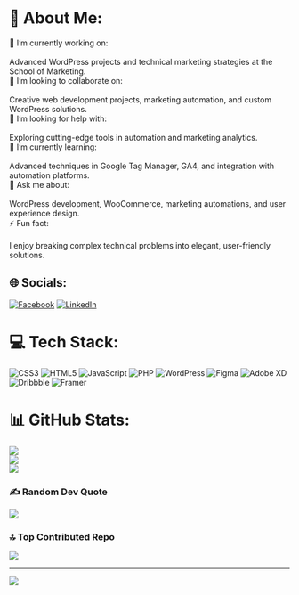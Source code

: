 # 💫 About Me:
🔭 I’m currently working on:<br><br>Advanced WordPress projects and technical marketing strategies at the School of Marketing.<br>👯 I’m looking to collaborate on:<br><br>Creative web development projects, marketing automation, and custom WordPress solutions.<br>🤝 I’m looking for help with:<br><br>Exploring cutting-edge tools in automation and marketing analytics.<br>🌱 I’m currently learning:<br><br>Advanced techniques in Google Tag Manager, GA4, and integration with automation platforms.<br>💬 Ask me about:<br><br>WordPress development, WooCommerce, marketing automations, and user experience design.<br>⚡ Fun fact:<br><br>I enjoy breaking complex technical problems into elegant, user-friendly solutions.


## 🌐 Socials:
[![Facebook](https://img.shields.io/badge/Facebook-%231877F2.svg?logo=Facebook&logoColor=white)](https://facebook.com/hossam.essam.74) [![LinkedIn](https://img.shields.io/badge/LinkedIn-%230077B5.svg?logo=linkedin&logoColor=white)](https://linkedin.com/in/hossam-e-mostafa1) 

# 💻 Tech Stack:
![CSS3](https://img.shields.io/badge/css3-%231572B6.svg?style=flat&logo=css3&logoColor=white) ![HTML5](https://img.shields.io/badge/html5-%23E34F26.svg?style=flat&logo=html5&logoColor=white) ![JavaScript](https://img.shields.io/badge/javascript-%23323330.svg?style=flat&logo=javascript&logoColor=%23F7DF1E) ![PHP](https://img.shields.io/badge/php-%23777BB4.svg?style=flat&logo=php&logoColor=white) ![WordPress](https://img.shields.io/badge/WordPress-%23117AC9.svg?style=flat&logo=WordPress&logoColor=white) ![Figma](https://img.shields.io/badge/figma-%23F24E1E.svg?style=flat&logo=figma&logoColor=white) ![Adobe XD](https://img.shields.io/badge/Adobe%20XD-470137?style=flat&logo=Adobe%20XD&logoColor=#FF61F6) ![Dribbble](https://img.shields.io/badge/Dribbble-EA4C89?style=flat&logo=dribbble&logoColor=white) ![Framer](https://img.shields.io/badge/Framer-black?style=flat&logo=framer&logoColor=blue)
# 📊 GitHub Stats:
![](https://github-readme-stats.vercel.app/api?username=Hossam-EMostafa&theme=dark&hide_border=false&include_all_commits=false&count_private=false)<br/>
![](https://github-readme-streak-stats.herokuapp.com/?user=Hossam-EMostafa&theme=dark&hide_border=false)<br/>
![](https://github-readme-stats.vercel.app/api/top-langs/?username=Hossam-EMostafa&theme=dark&hide_border=false&include_all_commits=false&count_private=false&layout=compact)

### ✍️ Random Dev Quote
![](https://quotes-github-readme.vercel.app/api?type=horizontal&theme=tokyonight)

### 🔝 Top Contributed Repo
![](https://github-contributor-stats.vercel.app/api?username=Hossam-EMostafa&limit=5&theme=default&combine_all_yearly_contributions=true)

---
[![](https://visitcount.itsvg.in/api?id=Hossam-EMostafa&icon=5&color=6)](https://visitcount.itsvg.in)

<!-- Proudly created with GPRM ( https://gprm.itsvg.in ) -->
